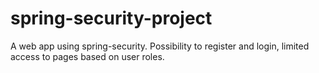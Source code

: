 # spring-security-project

A web app using spring-security. Possibility to register and login, limited access to pages based on user roles.
